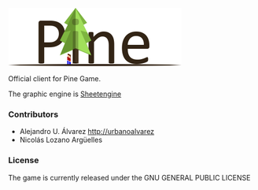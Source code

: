 ![Pine Game](assets/img/logo.png "Pine, the game")

Official client for Pine Game.

The graphic engine is [Sheetengine](http://sheetengine.codeplex.com/)

### Contributors
- Alejandro U. Álvarez [http://urbanoalvarez](http://urbanoalvarez.es)
- Nicolás Lozano Argüelles

### License
The game is currently released under the GNU GENERAL PUBLIC LICENSE
